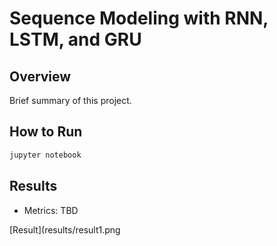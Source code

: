 # Sequence Modeling with RNN, LSTM, and GRU

## Overview
Brief summary of this project.

## How to Run
```bash
jupyter notebook
```

## Results
- Metrics: TBD

[Result](results/result1.png
